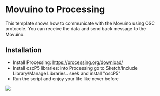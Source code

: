 # Movuino to Processing

This template shows how to communicate with the Movuino using OSC protocole. You can receive the data and send back message to the Movuino.

## Installation
* Install Processing: https://processing.org/download/
* Install oscP5 libraries: into Processing go to Sketch/Include Library/Manage Libraries.. seek and install "oscP5"
* Run the script and enjoy your life like never before

![](https://media.giphy.com/media/EldfH1VJdbrwY/giphy.gif)
